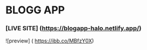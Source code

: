# BLOGG APP
### [LIVE SITE] (https://blogapp-halo.netlify.app/)
![preview] ( https://ibb.co/MBfzY0X)
